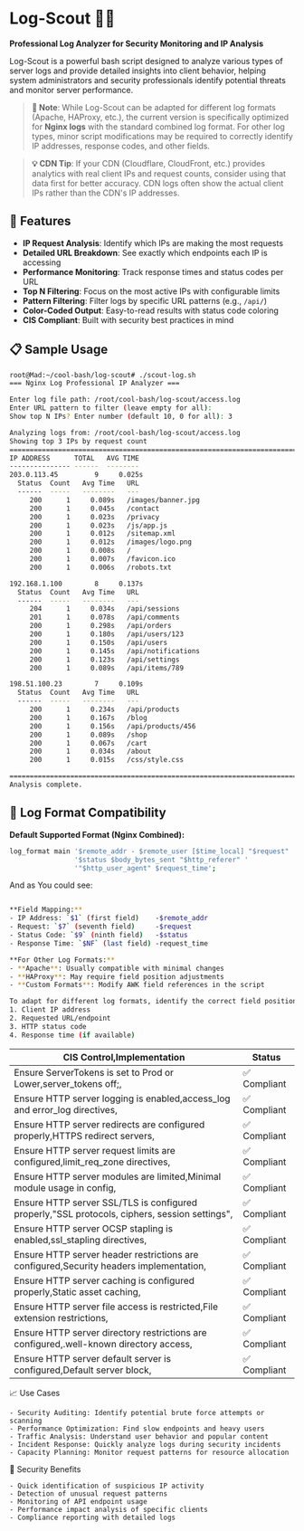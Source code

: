 # Log-Scout 🕵️‍♂️

**Professional Log Analyzer for Security Monitoring and IP Analysis**

Log-Scout is a powerful bash script designed to analyze various types of server logs and provide detailed insights into client behavior, helping system administrators and security professionals identify potential threats and monitor server performance.

> **🎯 Note**: While Log-Scout can be adapted for different log formats (Apache, HAProxy, etc.), the current version is specifically optimized for **Nginx logs** with the standard combined log format. For other log types, minor script modifications may be required to correctly identify IP addresses, response codes, and other fields.

> **💡 CDN Tip**: If your CDN (Cloudflare, CloudFront, etc.) provides analytics with real client IPs and request counts, consider using that data first for better accuracy. CDN logs often show the actual client IPs rather than the CDN's IP addresses.

## 🚀 Features

- **IP Request Analysis**: Identify which IPs are making the most requests
- **Detailed URL Breakdown**: See exactly which endpoints each IP is accessing
- **Performance Monitoring**: Track response times and status codes per URL
- **Top N Filtering**: Focus on the most active IPs with configurable limits
- **Pattern Filtering**: Filter logs by specific URL patterns (e.g., `/api/`)
- **Color-Coded Output**: Easy-to-read results with status code coloring
- **CIS Compliant**: Built with security best practices in mind

## 📋 Sample Usage

```bash
root@Mad:~/cool-bash/log-scout# ./scout-log.sh
=== Nginx Log Professional IP Analyzer ===

Enter log file path: /root/cool-bash/log-scout/access.log
Enter URL pattern to filter (leave empty for all): 
Show top N IPs? Enter number (default 10, 0 for all): 3

Analyzing logs from: /root/cool-bash/log-scout/access.log
Showing top 3 IPs by request count
================================================================================
IP ADDRESS      TOTAL   AVG TIME
--------------- ------  --------
203.0.113.45         9     0.025s
  Status  Count   Avg Time   URL
  ------  -----   --------   ---
     200      1     0.089s   /images/banner.jpg
     200      1     0.045s   /contact
     200      1     0.023s   /privacy
     200      1     0.023s   /js/app.js
     200      1     0.012s   /sitemap.xml
     200      1     0.012s   /images/logo.png
     200      1     0.008s   /
     200      1     0.007s   /favicon.ico
     200      1     0.006s   /robots.txt

192.168.1.100        8     0.137s
  Status  Count   Avg Time   URL
  ------  -----   --------   ---
     204      1     0.034s   /api/sessions
     201      1     0.078s   /api/comments
     200      1     0.298s   /api/orders
     200      1     0.180s   /api/users/123
     200      1     0.150s   /api/users
     200      1     0.145s   /api/notifications
     200      1     0.123s   /api/settings
     200      1     0.089s   /api/items/789

198.51.100.23        7     0.109s
  Status  Count   Avg Time   URL
  ------  -----   --------   ---
     200      1     0.234s   /api/products
     200      1     0.167s   /blog
     200      1     0.156s   /api/products/456
     200      1     0.089s   /shop
     200      1     0.067s   /cart
     200      1     0.034s   /about
     200      1     0.015s   /css/style.css

================================================================================
Analysis complete.
```

## 📝 Log Format Compatibility

**Default Supported Format (Nginx Combined):**
```bash
log_format main '$remote_addr - $remote_user [$time_local] "$request" '
                '$status $body_bytes_sent "$http_referer" '
                '"$http_user_agent" $request_time';
```
And as You could see:
```bash

**Field Mapping:**
- IP Address: `$1` (first field)    -$remote_addr
- Request: `$7` (seventh field)     -$request
- Status Code: `$9` (ninth field)   -$status
- Response Time: `$NF` (last field) -request_time

**For Other Log Formats:**
- **Apache**: Usually compatible with minimal changes
- **HAProxy**: May require field position adjustments
- **Custom Formats**: Modify AWK field references in the script

To adapt for different log formats, identify the correct field positions for:
1. Client IP address
2. Requested URL/endpoint
3. HTTP status code
4. Response time (if available)
```

| CIS Control,Implementation  |  Status |
|---     |---    |
| Ensure ServerTokens is set to Prod or Lower,server_tokens off;,| ✅ Compliant
| Ensure HTTP server logging is enabled,access_log and error_log directives,| ✅ Compliant
| Ensure HTTP server redirects are configured properly,HTTPS redirect servers,| ✅ Compliant
| Ensure HTTP server request limits are configured,limit_req_zone directives,| ✅ Compliant
| Ensure HTTP server modules are limited,Minimal module usage in config,| ✅ Compliant
| Ensure HTTP server SSL/TLS is configured properly,"SSL protocols, ciphers, session settings",| ✅ Compliant
| Ensure HTTP server OCSP stapling is enabled,ssl_stapling directives,| ✅ Compliant
| Ensure HTTP server header restrictions are configured,Security headers implementation,| ✅ Compliant
| Ensure HTTP server caching is configured properly,Static asset caching,| ✅ Compliant
| Ensure HTTP server file access is restricted,File extension restrictions,| ✅ Compliant
| Ensure HTTP server directory restrictions are configured,.well-known directory access,| ✅ Compliant
| Ensure HTTP server default server is configured,Default server block,| ✅ Compliant



📈 Use Cases 

    - Security Auditing: Identify potential brute force attempts or scanning
    - Performance Optimization: Find slow endpoints and heavy users
    - Traffic Analysis: Understand user behavior and popular content
    - Incident Response: Quickly analyze logs during security incidents
    - Capacity Planning: Monitor request patterns for resource allocation
     


🚨 Security Benefits 

    - Quick identification of suspicious IP activity
    - Detection of unusual request patterns
    - Monitoring of API endpoint usage
    - Performance impact analysis of specific clients
    - Compliance reporting with detailed logs
     

